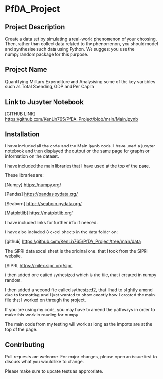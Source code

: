 # PfDA_Project


## Project Description

Create a data set by simulating a real-world phenomenon of your choosing. Then, rather than collect data related to the phenomenon, you should model and synthesise such data using Python. We suggest you use the numpy.random package for this purpose.

## Project Name

Quantifying Military Expenditure and Analysising some of the key variables such as Total Spending, GDP and Per Capita  

## Link to Jupyter Notebook

[GITHUB LINK] https://github.com/KenLin765/PfDA_Project/blob/main/Main.ipynb


## Installation

I have included all the code and the Main.ipynb code. I have used a jupyter notebook and then displayed the output on the same page for graphs or information on the dataset.

I have included the main libraries that I have used at the top of the page.

These libraries are: 

[Numpy] https://numpy.org/ 

[Pandas] https://pandas.pydata.org/

[Seaborn] https://seaborn.pydata.org/

[Matplotlib] https://matplotlib.org/

I have included links for further info if needed.

I have also included 3 excel sheets in the data folder on: 

[github] https://github.com/KenLin765/PfDA_Project/tree/main/data

The SIPRI data excel sheet is the original one, that I took from the SIPRI website.

[SIPRI] https://milex.sipri.org/sipri

I then added one called sythesized which is the file, that I created in numpy random.

I then added a second file called sythesized2, that I had to slightly amend due to formatting and I just wanted to show exactly how I created the main file that I worked on through the project.

If you are using my code, you may have to amend the pathways in order to make this work in reading for numpy.

The main code from my testing will work as long as the imports are at the top of the page.


## Contributing

Pull requests are welcome. For major changes, please open an issue first
to discuss what you would like to change.

Please make sure to update tests as appropriate.